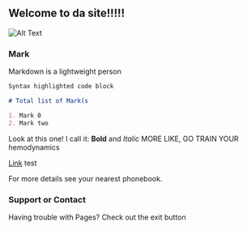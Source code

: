 ## Welcome to da site!!!!!

![Alt Text](https://cdn.discordapp.com/attachments/633108228661575681/633120632632115201/jon_vs_minorities.gif)

### Mark

Markdown is a lightweight person

```markdown
Syntax highlighted code block

# Total list of Mark(s

1. Mark 0
2. Mark two

```
Look at this one! I call it: **Bold** and _Italic_
MORE LIKE, GO TRAIN YOUR hemodynamics


[Link](https://cdn.discordapp.com/attachments/633108228661575681/633120609987198976/garfeidl_stdetrrip.gif) test

For more details see your nearest phonebook.

### Support or Contact
 
Having trouble with Pages? Check out the exit button
